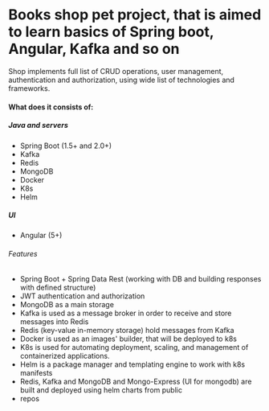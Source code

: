 # Books shop pet project, that is aimed to learn basics of Spring boot, Angular, Kafka and so on

Shop implements full list of CRUD operations, user management, authentication and authorization, 
using wide list of technologies and frameworks. 

#### What does it consists of:
##### Java and servers
- Spring Boot (1.5+ and 2.0+)
- Kafka
- Redis
- MongoDB
- Docker
- K8s
- Helm

##### UI
- Angular (5+)

###### Features
- Spring Boot + Spring Data Rest (working with DB and building responses with defined structure)
- JWT authentication and authorization 
- MongoDB as a main storage
- Kafka is used as a message broker in order to receive and store messages into Redis
- Redis (key-value in-memory storage) hold messages from Kafka
- Docker is used as an images' builder, that will be deployed to k8s
- K8s is used for automating deployment, scaling, and management of containerized applications.
- Helm is a package manager and templating engine to work with k8s manifests
- Redis, Kafka and MongoDB and Mongo-Express (UI for mongodb) are built and deployed using helm charts from public
- repos
